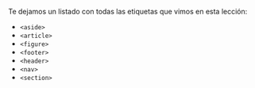 Te dejamos un listado con todas las etiquetas que vimos en esta lección: 
* `<aside>`
* `<article>`
* `<figure>`
* `<footer>`
* `<header>`
* `<nav>`
* `<section>`